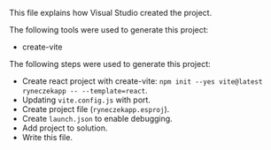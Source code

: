 This file explains how Visual Studio created the project.

The following tools were used to generate this project:
- create-vite

The following steps were used to generate this project:
- Create react project with create-vite: `npm init --yes vite@latest ryneczekapp -- --template=react`.
- Updating `vite.config.js` with port.
- Create project file (`ryneczekapp.esproj`).
- Create `launch.json` to enable debugging.
- Add project to solution.
- Write this file.
